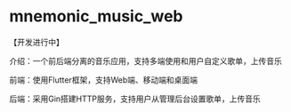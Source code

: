 # mnemonic_music_web

【开发进行中】

介绍：一个前后端分离的音乐应用，支持多端使用和用户自定义歌单，上传音乐

前端：使用Flutter框架，支持Web端、移动端和桌面端

后端：采用Gin搭建HTTP服务，支持用户从管理后台设置歌单，上传音乐